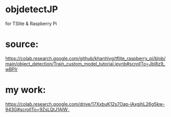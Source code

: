 # objdetectJP
  for TSlite & Raspberry Pi

# source: 
  https://colab.research.google.com/github/khanhlvg/tflite_raspberry_pi/blob/main/object_detection/Train_custom_model_tutorial.ipynb#scrollTo=Jbl8z9_wBPlr

# my work:
  https://colab.research.google.com/drive/17XxbuK12s7Oap-iAxgjhL26g5kw-943G#scrollTo=9ZsLQtJ1AlW_
